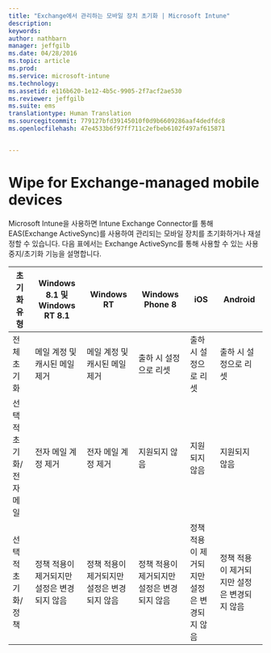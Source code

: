 ```yaml
---
title: "Exchange에서 관리하는 모바일 장치 초기화 | Microsoft Intune"
description: 
keywords: 
author: nathbarn
manager: jeffgilb
ms.date: 04/28/2016
ms.topic: article
ms.prod: 
ms.service: microsoft-intune
ms.technology: 
ms.assetid: e116b620-1e12-4b5c-9905-2f7acf2ae530
ms.reviewer: jeffgilb
ms.suite: ems
translationtype: Human Translation
ms.sourcegitcommit: 779127bfd39145010f0d9b6609286aaf4dedfdc8
ms.openlocfilehash: 47e4533b6f97ff711c2efbeb6102f497af615871


---
```



# Wipe for Exchange-managed mobile devices
Microsoft Intune을 사용하면 Intune Exchange Connector를 통해 EAS(Exchange ActiveSync)를 사용하여 관리되는 모바일 장치를 초기화하거나 재설정할 수 있습니다. 다음 표에서는 Exchange ActiveSync를 통해 사용할 수 있는 사용 중지/초기화 기능을 설명합니다.

|초기화 유형|Windows 8.1 및 Windows RT 8.1|Windows RT|Windows Phone 8|iOS|Android|
|----------------|----------------------------------|--------------|-------------------|-------|-----------|
|전체 초기화|메일 계정 및 캐시된 메일 제거|메일 계정 및 캐시된 메일 제거|출하 시 설정으로 리셋|출하 시 설정으로 리셋|출하 시 설정으로 리셋|
|선택적 초기화/전자 메일|전자 메일 계정 제거|전자 메일 계정 제거|지원되지 않음|지원되지 않음|지원되지 않음|
|선택적 초기화/정책|정책 적용이 제거되지만 설정은 변경되지 않음|정책 적용이 제거되지만 설정은 변경되지 않음|정책 적용이 제거되지만 설정은 변경되지 않음|정책 적용이 제거되지만 설정은 변경되지 않음|정책 적용이 제거되지만 설정은 변경되지 않음|



<!--HONumber=Jul16_HO3-->



